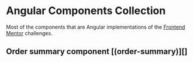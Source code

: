 # Angular Components Collection

Most of the components that are Angular implementations of the [Frontend Mentor](https://www.frontendmentor.io/challenges) challenges. <br>

## Order summary component [(order-summary)][] ##

